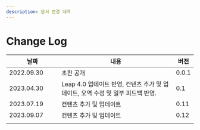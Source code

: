 ```yaml
---
description: 문서 변경 내역
---
```


# Change Log

<table><thead><tr><th width="149.33333333333331">날짜</th><th width="484">내용</th><th>버전</th></tr></thead><tbody><tr><td>2022.09.30</td><td>초판 공개</td><td>0.0.1</td></tr><tr><td>2023.04.30</td><td>Leap 4.0 업데이트 반영, 컨텐츠 추가 및 업데이트, 오역 수정 및 일부 피드백 반영.</td><td>0.1</td></tr><tr><td>2023.07.19</td><td>컨텐츠 추가 및 업데이트 </td><td>0.11</td></tr><tr><td>2023.09.07</td><td>컨텐츠 추가 및 업데이트</td><td>0.12</td></tr><tr><td></td><td></td><td></td></tr></tbody></table>
